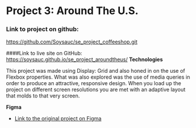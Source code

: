 # Project 3: Around The U.S.

### Link to project on github:

https://github.com/Soysauc/se_project_coffeeshop.git

####Link to live site on GitHub:
https://soysauc.github.io/se_project_aroundtheus/
**Technologies**

This project was made using Display: Grid and also honed in on the use of Flexbox properties. What was also explored was the use of media queries in order to produce an attractive, responsive design. When you load up the project on different screen resolutions you are met with an adaptive layout that molds to that very screen.

**Figma**

- [Link to the original project on Figma](https://www.figma.com/file/ii4xxsJ0ghevUOcssTlHZv/Sprint-3%3A-Around-the-US?node-id=0%3A1)

